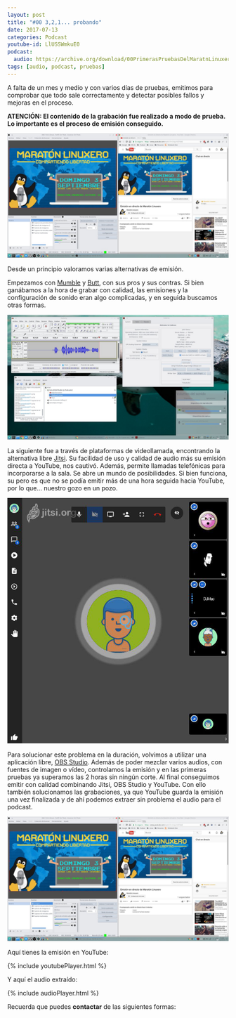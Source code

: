 ```yaml
---
layout: post
title: "#00 3,2,1... probando"
date: 2017-07-13
categories: Podcast
youtube-id: LlUSSWmkuE0
podcast:
  audio: https://archive.org/download/00PrimerasPruebasDelMaratnLinuxero/%2300%20Primeras%20pruebas%20del%20Marat%C3%B3n%20Linuxero
tags: [audio, podcast, pruebas]
---
```

A falta de un mes y medio y con varios días de pruebas, emitimos para comprobar que todo sale correctamente y detectar posibles fallos y mejoras en el proceso.

**ATENCIÓN: El contenido de la grabación fue realizado a modo de prueba. Lo importante es el proceso de emisión conseguido.**

![OBSStudio](/images/00MaratonLinuxero03.jpg)

Desde un principio valoramos varias alternativas de emisión.

Empezamos con [Mumble](https://wiki.mumble.info/wiki/Main_Page) y [Butt](https://danielnoethen.de), con sus pros y sus contras. Si bien ganábamos a la hora de grabar con calidad, las emisiones y la configuración de sonido eran algo complicadas, y en seguida buscamos otras formas.

![Mumble](/images/00MaratonLinuxero01.jpg)

La siguiente fue a través de plataformas de videollamada, encontrando la alternativa libre [Jitsi](https://jitsi.org/jitsi-meet/). Su facilidad de uso y calidad de audio más su emisión directa a YouTube, nos cautivó. Además, permite llamadas telefónicas para incorporarse a la sala. Se abre un mundo de posibilidades. Si bien funciona, su pero es que no se podía emitir más de una hora seguida hacia YouTube, por lo que... nuestro gozo en un pozo. 

![Jitsi](/images/00MaratonLinuxero02.jpg)

Para solucionar este problema en la duración, volvimos a utilizar una aplicación libre, [OBS Studio](https://obsproject.com/). Además de poder mezclar varios audios, con fuentes de imagen o vídeo, controlamos la emisión y en las primeras pruebas ya superamos las 2 horas sin ningún corte. Al final conseguimos emitir con calidad combinando Jitsi, OBS Studio y YouTube. Con ello también solucionamos las grabaciones, ya que YouTube guarda la emisión una vez finalizada y de ahí podemos extraer sin problema el audio para el podcast.

![OBSStudio](/images/00MaratonLinuxero03.jpg)

Aquí tienes la emisión en YouTube: 

{% include youtubePlayer.html %}

Y aquí el audio extraído:

{% include audioPlayer.html %}

Recuerda que puedes **contactar** de las siguientes formas:
